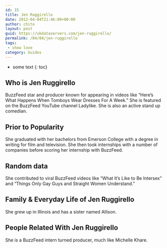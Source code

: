 ```yaml
---
id: 15
title: Jen Ruggirello
date: 2012-04-04T21:46:09+00:00
author: chito
layout: post
guid: https://ukdataservers.com/jen-ruggirello/
permalink: /04/04/jen-ruggirello
tags:
 - show love
category: Guides
---
```


* some text
{: toc}


## Who is  Jen Ruggirello
                  
                  
                  
BuzzFeed star and producer known for appearing in videos like &#8220;Here&#8217;s What Happens When Tomboys Wear Dresses For A Week.&#8221; She is featured on the BuzzFeed YouTube channel Ladylike. She is also an active stand up comedian. 
                  
                
                
                
## Prior to Popularity 
                  
                  
                  
She graduated with her bachelors from Emerson College with a degree in writing for film and television. She then took internships with a number of companies before scoring her internship with BuzzFeed.
                  
                
                
                
## Random data 
                  
                  
                  
She contributed to viral BuzzFeed videos like &#8220;What It&#8217;s Like to Be Intersex&#8221; and &#8220;Things Only Gay Guys and Straight Women Understand.&#8221;
                  
                
                
                
## Family & Everyday Life of Jen Ruggirello
                  
                  
                  
She grew up in Illinois and has a sister named Allison.
                  
                
                
                
## People Related With  Jen Ruggirello
                  
                  
                  
She is a BuzzFeed intern turned producer, much like Michelle Khare.
                  
                
              
            
          
          
          
    
    
  
